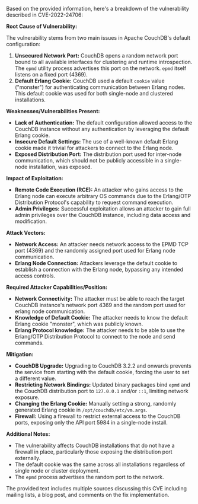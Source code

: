 Based on the provided information, here's a breakdown of the vulnerability described in CVE-2022-24706:

**Root Cause of Vulnerability:**

The vulnerability stems from two main issues in Apache CouchDB's default configuration:

1.  **Unsecured Network Port:** CouchDB opens a random network port bound to all available interfaces for clustering and runtime introspection. The `epmd` utility process advertises this port on the network. `epmd` itself listens on a fixed port (4369).
2.  **Default Erlang Cookie:** CouchDB used a default `cookie` value ("monster") for authenticating communication between Erlang nodes. This default cookie was used for both single-node and clustered installations.

**Weaknesses/Vulnerabilities Present:**

*   **Lack of Authentication:** The default configuration allowed access to the CouchDB instance without any authentication by leveraging the default Erlang cookie.
*   **Insecure Default Settings:** The use of a well-known default Erlang cookie made it trivial for attackers to connect to the Erlang node.
*   **Exposed Distribution Port:** The distribution port used for inter-node communication, which should not be publicly accessible in a single-node installation, was exposed.

**Impact of Exploitation:**

*   **Remote Code Execution (RCE):** An attacker who gains access to the Erlang node can execute arbitrary OS commands due to the Erlang/OTP Distribution Protocol's capability to request command execution.
*   **Admin Privileges:** Successful exploitation allows an attacker to gain full admin privileges over the CouchDB instance, including data access and modification.

**Attack Vectors:**

*   **Network Access:** An attacker needs network access to the EPMD TCP port (4369) and the randomly assigned port used for Erlang node communication.
*   **Erlang Node Connection:** Attackers leverage the default cookie to establish a connection with the Erlang node, bypassing any intended access controls.

**Required Attacker Capabilities/Position:**

*   **Network Connectivity:** The attacker must be able to reach the target CouchDB instance's network port 4369 and the random port used for erlang node communication.
*   **Knowledge of Default Cookie:** The attacker needs to know the default Erlang cookie "monster", which was publicly known.
*   **Erlang Protocol knowledge:** The attacker needs to be able to use the Erlang/OTP Distribution Protocol to connect to the node and send commands.

**Mitigation:**

*   **CouchDB Upgrade:** Upgrading to CouchDB 3.2.2 and onwards prevents the service from starting with the default cookie, forcing the user to set a different value.
*   **Restricting Network Bindings:** Updated binary packages bind `epmd` and the CouchDB distribution port to `127.0.0.1` and/or `::1`, limiting network exposure.
*   **Changing the Erlang Cookie:** Manually setting a strong, randomly generated Erlang cookie in `/opt/couchdb/etc/vm.args`.
*   **Firewall:** Using a firewall to restrict external access to the CouchDB ports, exposing only the API port 5984 in a single-node install.

**Additional Notes:**
*   The vulnerability affects CouchDB installations that do not have a firewall in place, particularly those exposing the distribution port externally.
*   The default cookie was the same across all installations regardless of single node or cluster deployment.
*   The `epmd` process advertises the random port to the network.

The provided text includes multiple sources discussing this CVE including mailing lists, a blog post, and comments on the fix implementation.